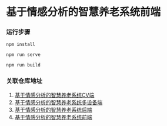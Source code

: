 # 基于情感分析的智慧养老系统前端

### 运行步骤

```
npm install
```

```
npm run serve
```

```
npm run build
```

### 关联仓库地址
1. [基于情感分析的智慧养老系统CV端](https://gitee.com/GY-code/care-in-ease)
2. [基于情感分析的智慧养老系统多设备端](https://gitee.com/GY-code/care-in-ease-multidevice)
3. [基于情感分析的智慧养老系统后端](https://gitee.com/lucas-jay/smart-retirement-backend)
4. [基于情感分析的智慧养老系统前端](https://gitee.com/GY-code/care-in-ease-front)